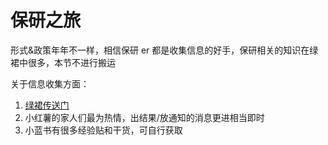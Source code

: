 # 保研之旅

形式&政策年年不一样，相信保研 er 都是收集信息的好手，保研相关的知识在绿裙中很多，本节不进行搬运

关于信息收集方面：

1.  [绿裙传送门](https://github.com/CS-BAOYAN)
2.  小红薯的家人们最为热情，出结果/放通知的消息更进相当即时
3.  小蓝书有很多经验贴和干货，可自行获取
